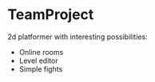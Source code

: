 # TeamProject
2d platformer with interesting possibilities:
- Online rooms
- Level editor
- Simple fights
